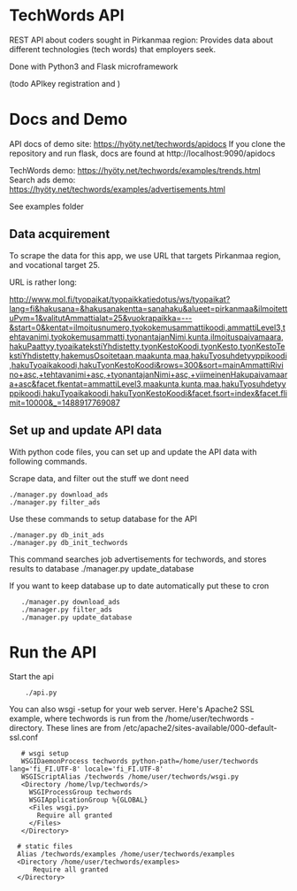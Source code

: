 # TechWords API

REST API about coders sought in Pirkanmaa region:
Provides data about different technologies (tech words) that employers seek.

Done with Python3 and Flask microframework

(todo  APIkey registration and )


# Docs and Demo
API docs of demo site: https://hyöty.net/techwords/apidocs
If you clone the repository and run flask, docs are found at http://localhost:9090/apidocs

TechWords demo: https://hyöty.net/techwords/examples/trends.html
Search ads demo: https://hyöty.net/techwords/examples/advertisements.html

See examples folder


## Data acquirement

To scrape the data for this app, we use URL that targets Pirkanmaa region,
and vocational target 25.

URL is rather long:

http://www.mol.fi/tyopaikat/tyopaikkatiedotus/ws/tyopaikat?lang=fi&hakusana=&hakusanakentta=sanahaku&alueet=pirkanmaa&ilmoitettuPvm=1&valitutAmmattialat=25&vuokrapaikka=---&start=0&kentat=ilmoitusnumero,tyokokemusammattikoodi,ammattiLevel3,tehtavanimi,tyokokemusammatti,tyonantajanNimi,kunta,ilmoituspaivamaara,hakuPaattyy,tyoaikatekstiYhdistetty,tyonKestoKoodi,tyonKesto,tyonKestoTekstiYhdistetty,hakemusOsoitetaan,maakunta,maa,hakuTyosuhdetyyppikoodi,hakuTyoaikakoodi,hakuTyonKestoKoodi&rows=300&sort=mainAmmattiRivino+asc,+tehtavanimi+asc,+tyonantajanNimi+asc,+viimeinenHakupaivamaara+asc&facet.fkentat=ammattiLevel3,maakunta,kunta,maa,hakuTyosuhdetyyppikoodi,hakuTyoaikakoodi,hakuTyonKestoKoodi&facet.fsort=index&facet.flimit=10000&_=1488917769087


## Set up and update API data
With python code files, you can set up and update the API data with following commands.



Scrape data, and filter out the stuff we dont need

    ./manager.py download_ads
    ./manager.py filter_ads

Use these commands to setup database for the API

    ./manager.py db_init_ads
    ./manager.py db_init_techwords


This command searches job advertisements for techwords, and stores results to database
    ./manager.py update_database



If you want to keep database up to date automatically put these to cron

       ./manager.py download_ads
       ./manager.py filter_ads
       ./manager.py update_database




# Run the API
Start the api

        ./api.py

You can also wsgi -setup for your web server. Here's Apache2 SSL example,
where techwords is run from the /home/user/techwords -directory.
These lines are from /etc/apache2/sites-available/000-default-ssl.conf

       # wsgi setup
       WSGIDaemonProcess techwords python-path=/home/user/techwords lang='fi_FI.UTF-8' locale='fi_FI.UTF-8'
       WSGIScriptAlias /techwords /home/user/techwords/wsgi.py
       <Directory /home/lvp/techwords/>
         WSGIProcessGroup techwords
         WSGIApplicationGroup %{GLOBAL}
         <Files wsgi.py>
           Require all granted
         </Files>
       </Directory>

      # static files
      Alias /techwords/examples /home/user/techwords/examples
      <Directory /home/user/techwords/examples>
          Require all granted
      </Directory>

 
